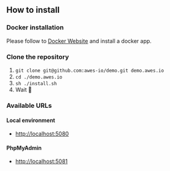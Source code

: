 ## How to install

### Docker installation

Please follow to [Docker Website](https://www.docker.com/) and install a docker app.

### Clone the repository
1. `git clone git@github.com:awes-io/demo.git demo.awes.io`
2. `cd ./demo.awes.io`
3. `sh ./install.sh`
4. Wait 🍺 

### Available URLs

#### Local environment
- [http://localhost:5080](http://localhost:5080)

#### PhpMyAdmin
- [http://localhost:5081](http://localhost:5081)
